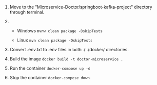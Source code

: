 1. Move to the "Microservice-Doctor/springboot-kafka-project" directory through terminal.

2. - Windows
    `mvnw clean package -DskipTests`

   - Linux
   `mvn clean package -DskipTests`

3. Convert .env.txt to .env files in both ./ ./docker/ directories.

4. Build the image
 `docker build -t doctor-microservice .`

5. Run the container
  `docker-compose up -d`

6. Stop the container
  `docker-compose down`
  